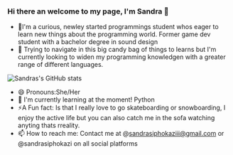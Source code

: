 ### Hi there an welcome to my page, I'm Sandra 👋

- 🌱I'm a curious, newley started programmings student whos eager to learn new things about the programming world. Former game dev student with a bachelor degree in sound design
- 🔭 Trying to navigate in this big candy bag of things to learns but I'm currently looking to widen my programming knowledgen with a greater range of different languages.

![Sandras's GitHub stats](https://github-readme-stats.vercel.app/api?username=Zandri2k&show_icons=true&theme=tokyonight)


- 😄 Pronouns:She/Her
- 💭 I'm currently learning at the moment! Python
- ⚡A Fun fact: Is that I really love to go skateboarding or snowboarding, I enjoy the active life but you can also catch me in the sofa watching anyting thats rreality.
- 📫 How to reach me: Contact me at @sandrasiphokaziii@gmail.com or @sandrasiphokazi on all social platforms

